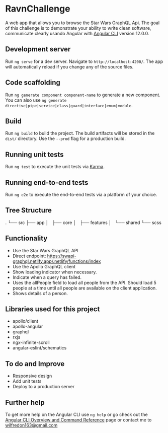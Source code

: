 # RavnChallenge

A web app that allows you to browse the Star Wars GraphQL Api. The goal of this challenge is to demonstrate your ability to write clean software, communicate clearly usando Angular with [Angular CLI](https://github.com/angular/angular-cli) version 12.0.0.

## Development server

Run `ng serve` for a dev server. Navigate to `http://localhost:4200/`. The app will automatically reload if you change any of the source files.

## Code scaffolding

Run `ng generate component component-name` to generate a new component. You can also use `ng generate directive|pipe|service|class|guard|interface|enum|module`.

## Build

Run `ng build` to build the project. The build artifacts will be stored in the `dist/` directory. Use the `--prod` flag for a production build.

## Running unit tests

Run `ng test` to execute the unit tests via [Karma](https://karma-runner.github.io).

## Running end-to-end tests

Run `ng e2e` to execute the end-to-end tests via a platform of your choice.

## Tree Structure

.
└── src
├── app
│   ├── core
│   ├── features
│   └── shared
└── scss

## Functionality

- Use the Star Wars GraphQL API
- Direct endpoint: https://swapi-graphql.netlify.app/.netlify/functions/index
- Use the Apollo GraphQL client
- Show loading indicator when necessary.
- Indicate when a query has failed.
- Uses the allPeople field to load all people from the API. Should load 5 people at a time until all people are available on the client application.
- Shows details of a person.

## Libraries used for this project

- apollo/client
- apollo-angular
- graphql
- rxjs
- ngx-infinite-scroll
- angular-eslint/schematics

## To do and Improve

- Responsive design
- Add unit tests
- Deploy to a production server

## Further help

To get more help on the Angular CLI use `ng help` or go check out the [Angular CLI Overview and Command Reference](https://angular.io/cli) page or contact me to wilfredon163@gmail.com
